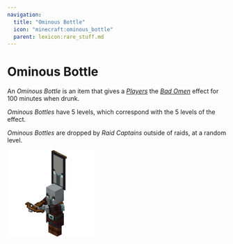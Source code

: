 ```yaml
---
navigation:
  title: "Ominous Bottle"
  icon: "minecraft:ominous_bottle"
  parent: lexicon:rare_stuff.md
---
```


# Ominous Bottle

<ItemImage id="minecraft:ominous_bottle" />

An *Ominous Bottle* is an item that gives a [*Players*](../creatures/human-player.md) the [*Bad Omen*](../brewing/effects.md#bad_omen) effect for 100 minutes when drunk. 

*Ominous Bottles* have 5 levels, which correspond with the 5 levels of the effect.



*Ominous Bottles* are dropped by *Raid Captains* outside of raids, at a random level.

![](pillager_captain.png)

